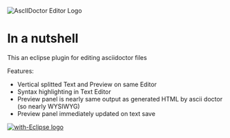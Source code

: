 ![AscIIDoctor Editor Logo](https://github.com/de-jcup/eclipse-asciidoctor-editor/blob/master/asciidoctor-editor-other/images/asciidoctor-editor-logo.png)

# In a nutshell

This an eclipse plugin for editing asciidoctor files

Features:

- Vertical splitted Text and Preview on same Editor
- Syntax highlighting in Text Editor
- Preview panel is nearly same output as generated HTML by ascii doctor
  (so nearly WYSIWYG)
- Preview panel immediately updated on text save

<a href="http://with-eclipse.github.io/" target="_blank">
<img alt="with-Eclipse logo" src="http://with-eclipse.github.io/with-eclipse-0.jpg" />
</a>


